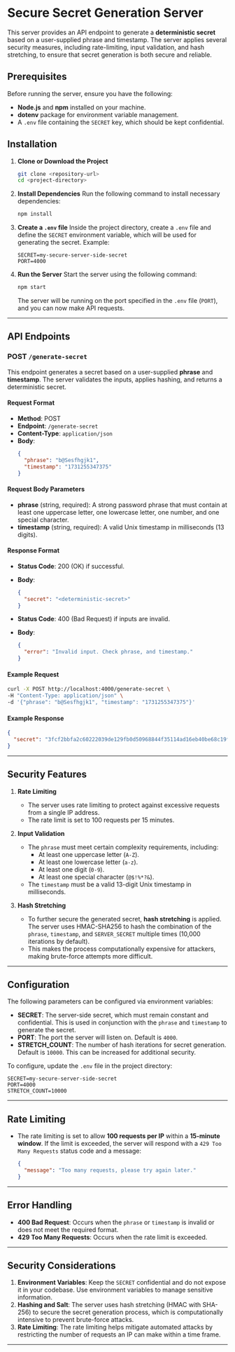 # Secure Secret Generation Server

This server provides an API endpoint to generate a **deterministic secret** based on a user-supplied phrase and timestamp. The server applies several security measures, including rate-limiting, input validation, and hash stretching, to ensure that secret generation is both secure and reliable.

## Prerequisites

Before running the server, ensure you have the following:

- **Node.js** and **npm** installed on your machine.
- **dotenv** package for environment variable management.
- A `.env` file containing the `SECRET` key, which should be kept confidential.

## Installation

1. **Clone or Download the Project**

   ```bash
   git clone <repository-url>
   cd <project-directory>
   ```

2. **Install Dependencies**
   Run the following command to install necessary dependencies:

   ```bash
   npm install
   ```

3. **Create a `.env` file**
   Inside the project directory, create a `.env` file and define the `SECRET` environment variable, which will be used for generating the secret.
   Example:

   ```
   SECRET=my-secure-server-side-secret
   PORT=4000
   ```

4. **Run the Server**
   Start the server using the following command:

   ```bash
   npm start
   ```

   The server will be running on the port specified in the `.env` file (`PORT`), and you can now make API requests.

---

## API Endpoints

### POST `/generate-secret`

This endpoint generates a secret based on a user-supplied **phrase** and **timestamp**. The server validates the inputs, applies hashing, and returns a deterministic secret.

#### Request Format

- **Method**: POST
- **Endpoint**: `/generate-secret`
- **Content-Type**: `application/json`
- **Body**:
  ```json
  {
    "phrase": "b@Sesfhgjk1",
    "timestamp": "1731255347375"
  }
  ```

#### Request Body Parameters

- **phrase** (string, required): A strong password phrase that must contain at least one uppercase letter, one lowercase letter, one number, and one special character.
- **timestamp** (string, required): A valid Unix timestamp in milliseconds (13 digits).

#### Response Format

- **Status Code**: 200 (OK) if successful.
- **Body**:

  ```json
  {
    "secret": "<deterministic-secret>"
  }
  ```

- **Status Code**: 400 (Bad Request) if inputs are invalid.
- **Body**:
  ```json
  {
    "error": "Invalid input. Check phrase, and timestamp."
  }
  ```

#### Example Request

```bash
curl -X POST http://localhost:4000/generate-secret \
-H "Content-Type: application/json" \
-d '{"phrase": "b@Sesfhgjk1", "timestamp": "1731255347375"}'
```

#### Example Response

```json
{
  "secret": "3fcf2bbfa2c60222039de129fb0d50968844f35114ad16eb40be68c19fdfdcaf"
}
```

---

## Security Features

1. **Rate Limiting**

   - The server uses rate limiting to protect against excessive requests from a single IP address.
   - The rate limit is set to 100 requests per 15 minutes.

2. **Input Validation**

   - The `phrase` must meet certain complexity requirements, including:
     - At least one uppercase letter (`A-Z`).
     - At least one lowercase letter (`a-z`).
     - At least one digit (`0-9`).
     - At least one special character (`@$!%*?&`).
   - The `timestamp` must be a valid 13-digit Unix timestamp in milliseconds.

3. **Hash Stretching**
   - To further secure the generated secret, **hash stretching** is applied. The server uses HMAC-SHA256 to hash the combination of the `phrase`, `timestamp`, and `SERVER_SECRET` multiple times (10,000 iterations by default).
   - This makes the process computationally expensive for attackers, making brute-force attempts more difficult.

---

## Configuration

The following parameters can be configured via environment variables:

- **SECRET**: The server-side secret, which must remain constant and confidential. This is used in conjunction with the `phrase` and `timestamp` to generate the secret.
- **PORT**: The port the server will listen on. Default is `4000`.
- **STRETCH_COUNT**: The number of hash iterations for secret generation. Default is `10000`. This can be increased for additional security.

To configure, update the `.env` file in the project directory:

```
SECRET=my-secure-server-side-secret
PORT=4000
STRETCH_COUNT=10000
```

---

## Rate Limiting

- The rate limiting is set to allow **100 requests per IP** within a **15-minute window**. If the limit is exceeded, the server will respond with a `429 Too Many Requests` status code and a message:
  ```json
  {
    "message": "Too many requests, please try again later."
  }
  ```

---

## Error Handling

- **400 Bad Request**: Occurs when the `phrase` or `timestamp` is invalid or does not meet the required format.
- **429 Too Many Requests**: Occurs when the rate limit is exceeded.

---

## Security Considerations

1. **Environment Variables**: Keep the `SECRET` confidential and do not expose it in your codebase. Use environment variables to manage sensitive information.
2. **Hashing and Salt**: The server uses hash stretching (HMAC with SHA-256) to secure the secret generation process, which is computationally intensive to prevent brute-force attacks.
3. **Rate Limiting**: The rate limiting helps mitigate automated attacks by restricting the number of requests an IP can make within a time frame.

---
